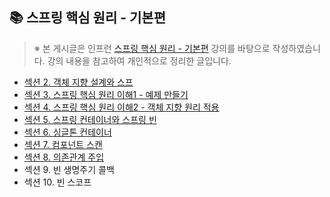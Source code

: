 ## 📚 스프링 핵심 원리 - 기본편

> ※ 본 게시글은 인프런 [스프링 핵심 원리 - 기본편](https://www.inflearn.com/course/%EC%8A%A4%ED%94%84%EB%A7%81-%ED%95%B5%EC%8B%AC-%EC%9B%90%EB%A6%AC-%EA%B8%B0%EB%B3%B8%ED%8E%B8/dashboard) 강의를 바탕으로 작성하였습니다.
강의 내용을 참고하여 개인적으로 정리한 글입니다.

- [섹션 2. 객체 지향 설계와 스프](https://velog.io/@gyngxn_/%EC%9D%B8%ED%94%84%EB%9F%B0-%EC%8A%A4%ED%94%84%EB%A7%81-%ED%95%B5%EC%8B%AC%EC%9B%90%EB%A6%AC-%EA%B8%B0%EB%B3%B8%ED%8E%B8)
- [섹션 3. 스프링 핵심 원리 이해1 - 예제 만들기](https://velog.io/@gyngxn_/%EC%9D%B8%ED%94%84%EB%9F%B0-%EC%8A%A4%ED%94%84%EB%A7%81-%ED%95%B5%EC%8B%AC%EC%9B%90%EB%A6%AC-%EA%B8%B0%EB%B3%B8%ED%8E%B8-%ED%95%B5%EC%8B%AC-%EC%9B%90%EB%A6%AC-%EC%9D%B4%ED%95%B41)
- [섹션 4. 스프링 핵심 원리 이해2 - 객체 지향 원리 적용](https://velog.io/@gyngxn_/%EA%B0%9D%EC%B2%B4%EC%A7%80%ED%96%A5%EC%9B%90%EB%A6%AC%EC%A0%81%EC%9A%A9)
- [섹션 5. 스프링 컨테이너와 스프링 빈](https://velog.io/@gyngxn_/%EC%9D%B8%ED%94%84%EB%9F%B0-%EC%8A%A4%ED%94%84%EB%A7%81-%ED%95%B5%EC%8B%AC%EC%9B%90%EB%A6%AC-%EA%B8%B0%EB%B3%B8%ED%8E%B8-%EC%8A%A4%ED%94%84%EB%A7%81-%EC%BB%A8%ED%85%8C%EC%9D%B4%EB%84%88%EC%99%80-%EB%B9%88)
- [섹션 6. 싱글톤 컨테이너](https://velog.io/@gyngxn_/%EC%9D%B8%ED%94%84%EB%9F%B0-%EC%8A%A4%ED%94%84%EB%A7%81-%ED%95%B5%EC%8B%AC%EC%9B%90%EB%A6%AC-%EA%B8%B0%EB%B3%B8%ED%8E%B8-%EC%8B%B1%EA%B8%80%ED%86%A4-%EC%BB%A8%ED%85%8C%EC%9D%B4%EB%84%88)
- [섹션 7. 컴포넌트 스캔](https://velog.io/@gyngxn_/%EC%9D%B8%ED%94%84%EB%9F%B0-%EC%8A%A4%ED%94%84%EB%A7%81-%ED%95%B5%EC%8B%AC%EC%9B%90%EB%A6%AC-%EA%B8%B0%EB%B3%B8%ED%8E%B8-%EC%BB%B4%ED%8F%AC%EB%84%8C%ED%8A%B8-%EC%8A%A4%EC%BA%94)
- [섹션 8. 의존관계 주입](https://velog.io/@gyngxn_/%EC%9D%B8%ED%94%84%EB%9F%B0-%EC%8A%A4%ED%94%84%EB%A7%81-%ED%95%B5%EC%8B%AC%EC%9B%90%EB%A6%AC-%EA%B8%B0%EB%B3%B8%ED%8E%B8-%EC%9D%98%EC%A1%B4%EA%B4%80%EA%B3%84-%EC%9E%90%EB%8F%99-%EC%A3%BC%EC%9E%85)
- 섹션 9. 빈 생명주기 콜백
- 섹션 10. 빈 스코프
